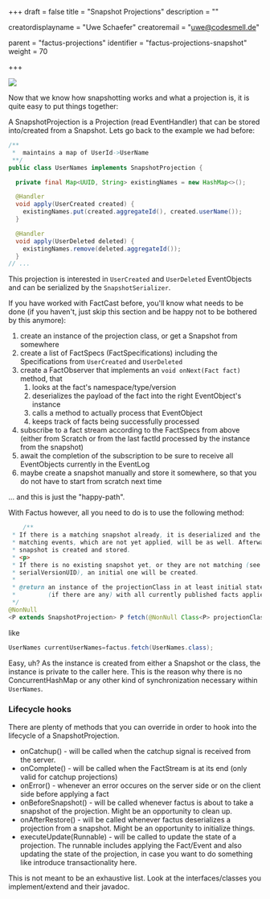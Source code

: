+++ draft = false 
title = "Snapshot Projections"
description = ""

creatordisplayname = "Uwe Schaefer"
creatoremail = "uwe@codesmell.de"

parent = "factus-projections"
identifier = "factus-projections-snapshot"
weight = 70

+++

![](../ph_sp.png)

Now that we know how snapshotting works and what a projection is, it is quite easy to put things together:

A SnapshotProjection is a Projection (read EventHandler) that can be stored into/created from a Snapshot. Lets go back
to the example we had before:

```java
/**
 *  maintains a map of UserId->UserName
 **/
public class UserNames implements SnapshotProjection {

  private final Map<UUID, String> existingNames = new HashMap<>();

  @Handler
  void apply(UserCreated created) {
    existingNames.put(created.aggregateId(), created.userName());
  }

  @Handler
  void apply(UserDeleted deleted) {
    existingNames.remove(deleted.aggregateId());
  }
// ...
``` 

This projection is interested in `UserCreated` and `UserDeleted` EventObjects and can be serialized by
the `SnapshotSerializer`.

If you have worked with FactCast before, you'll know what needs to be done (if you haven't, just skip this section and
be happy not to be bothered by this anymore):

1. create an instance of the projection class, or get a Snapshot from somewhere
1. create a list of FactSpecs (FactSpecifications) including the Specifications from `UserCreated` and `UserDeleted`
1. create a FactObserver that implements an `void onNext(Fact fact)` method, that
    1. looks at the fact's namespace/type/version
    1. deserializes the payload of the fact into the right EventObject's instance
    1. calls a method to actually process that EventObject
    1. keeps track of facts being successfully processed
1. subscribe to a fact stream according to the FactSpecs from above (either from Scratch or from the last factId
   processed by the instance from the snapshot)
1. await the completion of the subscription to be sure to receive all EventObjects currently in the EventLog
1. maybe create a snapshot manually and store it somewhere, so that you do not have to start from scratch next time

... and this is just the "happy-path".

With Factus however, all you need to do is to use the following method:

```java
    /**
 * If there is a matching snapshot already, it is deserialized and the
 * matching events, which are not yet applied, will be as well. Afterwards, a new
 * snapshot is created and stored.
 * <p>
 * If there is no existing snapshot yet, or they are not matching (see
 * serialVersionUID), an initial one will be created.
 *
 * @return an instance of the projectionClass in at least initial state, and
 *         (if there are any) with all currently published facts applied.
 */
@NonNull
<P extends SnapshotProjection> P fetch(@NonNull Class<P> projectionClass);
```

like

```java
UserNames currentUserNames=factus.fetch(UserNames.class);
```

Easy, uh? As the instance is created from either a Snapshot or the class, the instance is private to the caller here.
This is the reason why there is no ConcurrentHashMap or any other kind of synchronization necessary within `UserNames`.

### Lifecycle hooks

There are plenty of methods that you can override in order to hook into the lifecycle of a SnapshotProjection.

* onCatchup() - will be called when the catchup signal is received from the server.
* onComplete() - will be called when the FactStream is at its end (only valid for catchup projections)
* onError() - whenever an error occures on the server side or on the client side before applying a fact
* onBeforeSnapshot() - will be called whenever factus is about to take a snapshot of the projection. Might be an
  opportunity to clean up.
* onAfterRestore() - will be called whenever factus deserializes a projection from a snapshot. Might be an opportunity
  to initialize things.
* executeUpdate(Runnable) - will be called to update the state of a projection. The runnable includes applying the Fact/Event and also updating the state of the projection, in case you want to do something like introduce transactionality here. 

This is not meant to be an exhaustive list. Look at the interfaces/classes you implement/extend and their javadoc.

